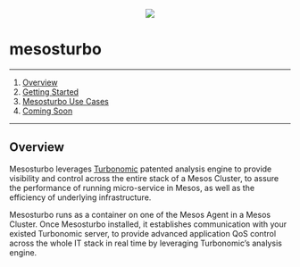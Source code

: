 
<p align="center">
  <img src="https://cloud.githubusercontent.com/assets/4391815/26681386/05b857c4-46ab-11e7-8c71-15a46d886834.png">
</p>


<!--
http://www.apache.org/licenses/LICENSE-2.0.txt


Copyright 2015 Turbonomic

Licensed under the Apache License, Version 2.0 (the "License");
you may not use this file except in compliance with the License.
You may obtain a copy of the License at

    http://www.apache.org/licenses/LICENSE-2.0

Unless required by applicable law or agreed to in writing, software
distributed under the License is distributed on an "AS IS" BASIS,
WITHOUT WARRANTIES OR CONDITIONS OF ANY KIND, either express or implied.
See the License for the specific language governing permissions and
limitations under the License.
-->

# mesosturbo

----

1. [Overview](##Overview)
2. [Getting Started](#getting-started)
3. [Mesosturbo Use Cases](#use-cases)
4. [Coming Soon](#coming-soon)

----

## Overview

Mesosturbo leverages [Turbonomic](https://turbonomic.com/) patented analysis 
engine to provide visibility and control across the entire stack of a Mesos Cluster,
 to assure the performance of running micro-service in Mesos, as well as the efficiency of underlying infrastructure.

Mesosturbo runs as a container on one of the Mesos Agent in a Mesos Cluster.
Once Mesosturbo installed, it establishes communication with your existed Turbonomic server, to provide
advanced application QoS control across the whole IT stack in real time by leveraging Turbonomic’s analysis engine.


